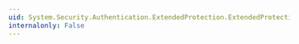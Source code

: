 ```yaml
---
uid: System.Security.Authentication.ExtendedProtection.ExtendedProtectionPolicyTypeConverter.CanConvertTo(System.ComponentModel.ITypeDescriptorContext,System.Type)
internalonly: False
---
```


